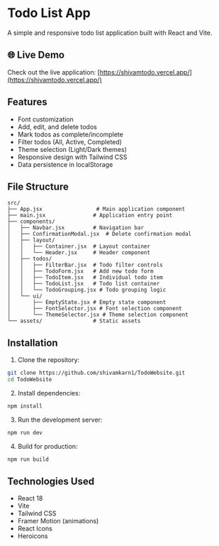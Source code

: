 # Todo List App

A simple and responsive todo list application built with React and Vite.

## 🌐 Live Demo

Check out the live application: [https://shivamtodo.vercel.app/](https://shivamtodo.vercel.app/)

## Features

- Font customization
- Add, edit, and delete todos
- Mark todos as complete/incomplete
- Filter todos (All, Active, Completed)
- Theme selection (Light/Dark themes)
- Responsive design with Tailwind CSS
- Data persistence in localStorage

## File Structure

```
src/
├── App.jsx                 # Main application component
├── main.jsx               # Application entry point
├── components/
│   ├── Navbar.jsx         # Navigation bar
│   ├── ConfirmationModal.jsx  # Delete confirmation modal
│   ├── layout/
│   │   ├── Container.jsx  # Layout container
│   │   └── Header.jsx     # Header component
│   ├── todos/
│   │   ├── FilterBar.jsx  # Todo filter controls
│   │   ├── TodoForm.jsx   # Add new todo form
│   │   ├── TodoItem.jsx   # Individual todo item
│   │   ├── TodoList.jsx   # Todo list container
│   │   └── TodoGrouping.jsx # Todo grouping logic
│   └── ui/
│       ├── EmptyState.jsx # Empty state component
│       ├── FontSelector.jsx # Font selection component
│       └── ThemeSelector.jsx # Theme selection component
└── assets/                # Static assets
```

## Installation

1. Clone the repository:

```bash
git clone https://github.com/shivamkarn1/TodoWebsite.git
cd TodoWebsite
```

2. Install dependencies:

```bash
npm install
```

3. Run the development server:

```bash
npm run dev
```

4. Build for production:

```bash
npm run build
```

## Technologies Used

- React 18
- Vite
- Tailwind CSS
- Framer Motion (animations)
- React Icons
- Heroicons
